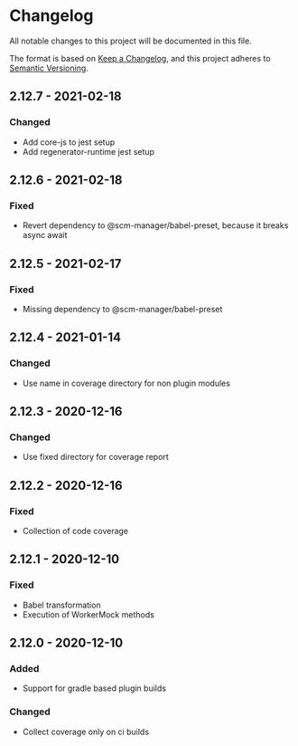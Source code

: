 # Changelog
All notable changes to this project will be documented in this file.

The format is based on [Keep a Changelog](https://keepachangelog.com/en/1.0.0/),
and this project adheres to [Semantic Versioning](https://semver.org/spec/v2.0.0.html).

## 2.12.7 - 2021-02-18

### Changed
* Add core-js to jest setup
* Add regenerator-runtime jest setup

## 2.12.6 - 2021-02-18

### Fixed
* Revert dependency to @scm-manager/babel-preset, because it breaks async await

## 2.12.5 - 2021-02-17

### Fixed
* Missing dependency to @scm-manager/babel-preset

## 2.12.4 - 2021-01-14

### Changed
* Use name in coverage directory for non plugin modules

## 2.12.3 - 2020-12-16

### Changed
* Use fixed directory for coverage report

## 2.12.2 - 2020-12-16

### Fixed
* Collection of code coverage

## 2.12.1 - 2020-12-10

### Fixed
* Babel transformation
* Execution of WorkerMock methods

## 2.12.0 - 2020-12-10

### Added
* Support for gradle based plugin builds

### Changed
* Collect coverage only on ci builds
